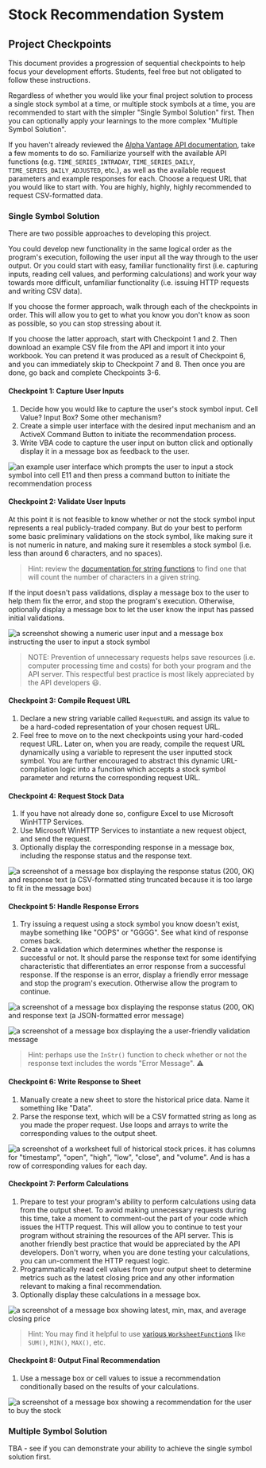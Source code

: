 # Stock Recommendation System

## Project Checkpoints

This document provides a progression of sequential checkpoints to help focus your development efforts. Students, feel free but not obligated to follow these instructions.

Regardless of whether you would like your final project solution to process a single stock symbol at a time, or multiple stock symbols at a time, you are recommended to start with the simpler "Single Symbol Solution" first. Then you can optionally apply your learnings to the more complex "Multiple Symbol Solution".

If you haven't already reviewed the [Alpha Vantage API documentation](https://www.alphavantage.co/documentation/), take a few moments to do so. Familiarize yourself with the available API functions (e.g. `TIME_SERIES_INTRADAY`, `TIME_SERIES_DAILY`, `TIME_SERIES_DAILY_ADJUSTED`, etc.), as well as the available request parameters and example responses for each. Choose a request URL that you would like to start with. You are highly, highly, highly recommended to request CSV-formatted data.

### Single Symbol Solution

There are two possible approaches to developing this project.

You could develop new functionality in the same logical order as the program's execution, following the user input all the way through to the user output. Or you could start with easy, familiar functionality first (i.e. capturing inputs, reading cell values, and performing calculations) and work your way towards more difficult, unfamiliar functionality (i.e. issuing HTTP requests and writing CSV data).

If you choose the former approach, walk through each of the checkpoints in order. This will allow you to get to what you know you don't know as soon as possible, so you can stop stressing about it.

If you choose the latter approach, start with Checkpoint 1 and 2. Then download an example CSV file from the API and import it into your workbook. You can pretend it was produced as a result of Checkpoint 6, and you can immediately skip to Checkpoint 7 and 8. Then once you are done, go back and complete Checkpoints 3-6.

#### Checkpoint 1: Capture User Inputs

  1. Decide how you would like to capture the user's stock symbol input. Cell Value? Input Box? Some other mechanism?
  2. Create a simple user interface with the desired input mechanism and an ActiveX Command Button to initiate the recommendation process.
  3. Write VBA code to capture the user input on button click and optionally display it in a message box as feedback to the user.

![an example user interface which prompts the user to input a stock symbol into cell E11 and then press a command button to initiate the recommendation process](/img/projects/robo-advisor/example-interface.png)

#### Checkpoint 2: Validate User Inputs

At this point it is not feasible to know whether or not the stock symbol input represents a real publicly-traded company. But do your best to perform some basic preliminary validations on the stock symbol, like making sure it is not numeric in nature, and making sure it resembles a stock symbol (i.e. less than around 6 characters, and no spaces).

> Hint: review the [documentation for string functions](https://docs.microsoft.com/en-us/dotnet/visual-basic/language-reference/functions/string-functions) to find one that will count the number of characters in a given string.

If the input doesn't pass validations, display a message box to the user to help them fix the error, and stop the program's execution. Otherwise, optionally display a message box to let the user know the input has passed initial validations.

![a screenshot showing a numeric user input and a message box instructing the user to input a stock symbol](/img/projects/robo-advisor/example-preliminary-input-validation.png)


> NOTE: Prevention of unnecessary requests helps save resources (i.e. computer processing time and costs) for both your program and the API server. This respectful best practice is most likely appreciated by the API developers :smiley:.

#### Checkpoint 3: Compile Request URL

  1. Declare a new string variable called `RequestURL` and assign its value to be a hard-coded representation of your chosen request URL.
  2. Feel free to move on to the next checkpoints using your hard-coded request URL. Later on, when you are ready, compile the request URL dynamically using a variable to represent the user inputted stock symbol. You are further encouraged to abstract this dynamic URL-compilation logic into a function which accepts a stock symbol parameter and returns the corresponding request URL.

#### Checkpoint 4: Request Stock Data

  1. If you have not already done so, configure Excel to use Microsoft WinHTTP Services.
  2. Use Microsoft WinHTTP Services to instantiate a new request object, and send the request.
  3. Optionally display the corresponding response in a message box, including the response status and the response text.

![a screenshot of a message box displaying the response status (200, OK) and response text (a CSV-formatted sting truncated because it is too large to fit in the message box)](/img/projects/robo-advisor/example-response.png)

#### Checkpoint 5: Handle Response Errors

  1. Try issuing a request using a stock symbol you know doesn't exist, maybe something like "OOPS" or "GGGG". See what kind of response comes back.
  2. Create a validation which determines whether the response is successful or not. It should parse the response text for some identifying characteristic that differentiates an error response from a successful response. If the response is an error, display a friendly error message and stop the program's execution. Otherwise allow the program to continue.

![a screenshot of a message box displaying the response status (200, OK) and response text (a JSON-formatted error message)](/img/projects/robo-advisor/example-error-response.png)

![a screenshot of a message box displaying the a user-friendly validation message](/img/projects/robo-advisor/example-response-validation.png)

> Hint: perhaps use the `InStr()` function to check whether or not the response text includes the words "Error Message". :warning:

#### Checkpoint 6: Write Response to Sheet

  1. Manually create a new sheet to store the historical price data. Name it something like "Data".
  2. Parse the response text, which will be a CSV formatted string as long as you made the proper request. Use loops and arrays to write the corresponding values to the output sheet.

![a screenshot of a worksheet full of historical stock prices. it has columns for "timestamp", "open", "high", "low", "close", and "volume". And is has a row of corresponding values for each day.](/img/projects/robo-advisor/example-output-sheet.png)

#### Checkpoint 7: Perform Calculations

  1. Prepare to test your program's ability to perform calculations using data from the output sheet. To avoid making unnecessary requests during this time, take a moment to comment-out the part of your code which issues the HTTP request. This will allow you to continue to test your program without straining the resources of the API server. This is another friendly best practice that would be appreciated by the API developers. Don't worry, when you are done testing your calculations, you can un-comment the HTTP request logic.
  2. Programmatically read cell values from your output sheet to determine metrics such as the latest closing price and any other information relevant to making a final recommendation.
  3. Optionally display these calculations in a message box.

![a screenshot of a message box showing latest, min, max, and average closing price](/img/projects/robo-advisor/example-calculations.png)

> Hint: You may find it helpful to use [various `WorksheetFunction`s](https://msdn.microsoft.com/en-us/vba/excel-vba/articles/using-excel-worksheet-functions-in-visual-basic) like `SUM()`, `MIN()`, `MAX()`, etc.

#### Checkpoint 8: Output Final Recommendation

  1. Use a message box or cell values to issue a recommendation conditionally based on the results of your calculations.

![a screenshot of a message box showing a recommendation for the user to buy the stock](/img/projects/robo-advisor/example-recommendation.png)

### Multiple Symbol Solution

TBA - see if you can demonstrate your ability to achieve the single symbol solution first.
